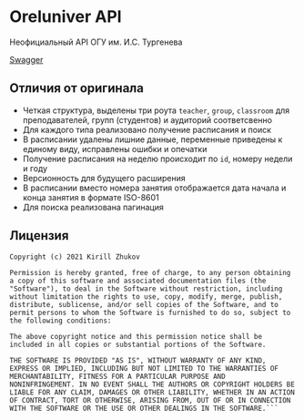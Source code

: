 # Oreluniver API
Неофициальный API ОГУ им. И.С. Тургенева

[Swagger](https://siper.github.io/oreluniver-api/)

## Отличия от оригинала
* Четкая структура, выделены три роута ```teacher```, ```group```, ```classroom``` для преподавателей, групп (студентов) и аудиторий соответсвенно
* Для каждого типа реализовано получение расписания и поиск
* В расписании удалены лишние данные, переменные приведены к единому виду, исправлены ошибки и опечатки
* Получение расписания на неделю происходит по ```id```, номеру недели и году
* Версионность для будущего расширения
* В расписании вместо номера занятия отображается дата начала и конца занятия в формате ISO-8601
* Для поиска реализована пагинация

## Лицензия

```
Copyright (c) 2021 Kirill Zhukov

Permission is hereby granted, free of charge, to any person obtaining
a copy of this software and associated documentation files (the
"Software"), to deal in the Software without restriction, including
without limitation the rights to use, copy, modify, merge, publish,
distribute, sublicense, and/or sell copies of the Software, and to
permit persons to whom the Software is furnished to do so, subject to
the following conditions:

The above copyright notice and this permission notice shall be
included in all copies or substantial portions of the Software.

THE SOFTWARE IS PROVIDED "AS IS", WITHOUT WARRANTY OF ANY KIND,
EXPRESS OR IMPLIED, INCLUDING BUT NOT LIMITED TO THE WARRANTIES OF
MERCHANTABILITY, FITNESS FOR A PARTICULAR PURPOSE AND
NONINFRINGEMENT. IN NO EVENT SHALL THE AUTHORS OR COPYRIGHT HOLDERS BE
LIABLE FOR ANY CLAIM, DAMAGES OR OTHER LIABILITY, WHETHER IN AN ACTION
OF CONTRACT, TORT OR OTHERWISE, ARISING FROM, OUT OF OR IN CONNECTION
WITH THE SOFTWARE OR THE USE OR OTHER DEALINGS IN THE SOFTWARE.```
